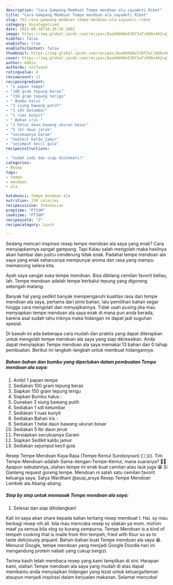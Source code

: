 ```yaml
---
description: "Cara Gampang Membuat Tempe mendoan ala sayaAnti Ribet"
title: "Cara Gampang Membuat Tempe mendoan ala sayaAnti Ribet"
slug: 761-cara-gampang-membuat-tempe-mendoan-ala-sayaanti-ribet
category: Uncategorized
date: 2022-06-20T10:20:58.106Z
image: https://img-global.cpcdn.com/recipes/8aa9b608e530f2af/680x482cq70/tempe-mendoan-ala-saya-foto-resep-utama.jpg
hideToc: false
enableToc: true
enableTocContent: false
thumbnail: https://img-global.cpcdn.com/recipes/8aa9b608e530f2af/680x482cq70/tempe-mendoan-ala-saya-foto-resep-utama.jpg
cover: https://img-global.cpcdn.com/recipes/8aa9b608e530f2af/680x482cq70/tempe-mendoan-ala-saya-foto-resep-utama.jpg
author: Admin
authorAv: notfound
ratingvalue: 4
reviewcount: 11
recipeingredient:
- "1 papan tempe"
- "100 gram tepung beras"
- "150 gram tepung terigu"
- " Bumbu halus "
- "3 siung bawang putih"
- "1 sdt ketumbar"
- "1 ruas kunyit"
- " Bahan iris "
- "1 helai daun bawang ukuran besar"
- "5 lbr daun jeruk"
- "secukupnya Garam"
- "Sedikit kaldu jamur"
- "sejumput kecil gula"
recipeinstructions:

- "Sudah jadi dan siap dinikmati!"
categories:
- Resep
tags:
- tempe
- mendoan
- ala

katakunci: tempe mendoan ala 
nutrition: 250 calories
recipecuisine: Indonesian
preptime: "PT33M"
cooktime: "PT36M"
recipeyield: "2"
recipecategory: Lunch

---
```



Sedang mencari inspirasi resep tempe mendoan ala saya yang enak? Cara menyiapkannya sangat gampang. Tapi Kalau salah mengolah maka hasilnya akan hambar dan justru cenderung tidak enak. Padahal tempe mendoan ala saya yang enak seharusnya mempunyai aroma dan rasa yang mampu memancing selera kita.


Ayah saya sangat suka tempe mendoan. Bisa dibilang cemilan favorit beliau, lah. Tempe mendoan adalah tempe berbalut tepung yang digoreng setengah matang.

Banyak hal yang sedikit banyak mempengaruhi kualitas rasa dari tempe mendoan ala saya, pertama dari jenis bahan, lalu pemilihan bahan segar hingga cara mengolah dan menyajikannya. Tidak usah pusing jika mau menyiapkan tempe mendoan ala saya enak di mana pun anda berada, karena asal sudah tahu triknya maka hidangan ini dapat jadi suguhan spesial.


Di bawah ini ada beberapa cara mudah dan praktis yang dapat diterapkan untuk mengolah tempe mendoan ala saya yang siap dikreasikan. Anda dapat menyiapkan Tempe mendoan ala saya memakai 13 bahan dan 0 tahap pembuatan. Berikut ini langkah-langkah untuk membuat hidangannya.

<!--inarticleads1-->

##### Bahan-bahan dan bumbu yang diperlukan dalam pembuatan Tempe mendoan ala saya:

1. Ambil 1 papan tempe
1. Sediakan 100 gram tepung beras
1. Siapkan 150 gram tepung terigu
1. Siapkan  Bumbu halus :
1. Gunakan 3 siung bawang putih
1. Sediakan 1 sdt ketumbar
1. Sediakan 1 ruas kunyit
1. Sediakan  Bahan iris :
1. Sediakan 1 helai daun bawang ukuran besar
1. Sediakan 5 lbr daun jeruk
1. Persiapkan secukupnya Garam
1. Siapkan Sedikit kaldu jamur
1. Sediakan sejumput kecil gula


Resep Tempe Mendoan Kaya Rasa (Tempe Kemul Suroboyoan) (🇮🇩). Tim Tempe-Mendoan-adalah-Sama-dengan-Tempe-Kemul, mana suaranya? 🙋😁 Apapun sebutannya, olahan tempe ini enak buat camilan atau lauk juga 😁 Si Ganteng request goreng tempe. Mendoan ni salah satu cemilan favorit keluarga saya. Satya Wardhani @auqi_arsya Resep Tempe Mendoan Lembek ala Abang-abang. 

<!--inarticleads2-->

##### Step by step untuk memasak Tempe mendoan ala saya:


1. Selesai dan siap dihidangkan!

Kali ini saya akan share kepada kalian tentang resep membuat t. Hai. sy mau berbagi resep nih all. bila mau mencoba resep sy silakan ya mom. mohon maaf ya semua bila vlog sy kurang sempurna. Tempe Mendoan is a kind of tempeh cooking that is made from thin tempeh, fried with flour so as to taste deliciously piquant. Bahan-bahan buat Tempe mendoan ala saya 😁. Menurut Google, tempe mendoan yang menjadi Google Doodle hari ini mengandung protein nabati yang cukup bergizi. 

Terima kasih telah membaca resep yang kami tampilkan di sini. Harapan kami, olahan Tempe mendoan ala saya yang mudah di atas dapat membantu anda menyiapkan hidangan yang lezat untuk keluarga/teman ataupun menjadi inspirasi dalam berjualan makanan. Selamat mencoba!
